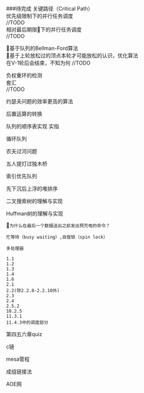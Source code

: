 ###待完成
关键路径（Critical Path）  
    优先级限制下的并行任务调度  
    //TODO  
    相对最后期限下的并行任务调度  
    //TODO  

基于队列的Bellman-Ford算法  
    基于上轮放松过的顶点本轮才可能放松的认识，优化算法  
    在V-1轮后会结束，不知为何
    //TODO

负权重环的检测  
    套汇  
    //TODO  

约瑟夫问题的效率更高的算法  

后置运算的转换  

队列的顺序表实现 实指  

循环队列  

农夫过河问题  

五人提灯过独木桥  

索引优先队列  

先下沉后上浮的堆排序

二叉搜索树的理解与实现

Huffman树的理解与实现

`为什么在最后一个数据送出之前发出预充电的命令？`

`忙等待（busy waiting）,自旋锁（spin lock）`

`多处理器`

```
1.1
1.2
1.3
1.4
1.6
2.1
2.2(除2.2.8-2.2.10外)
2.3
2.4
2.5.2
10.2.5
11.3.1
11.4.3中的调度部分
```

第四五六章quiz

c链

mesa管程

成组链接法

AOE网
